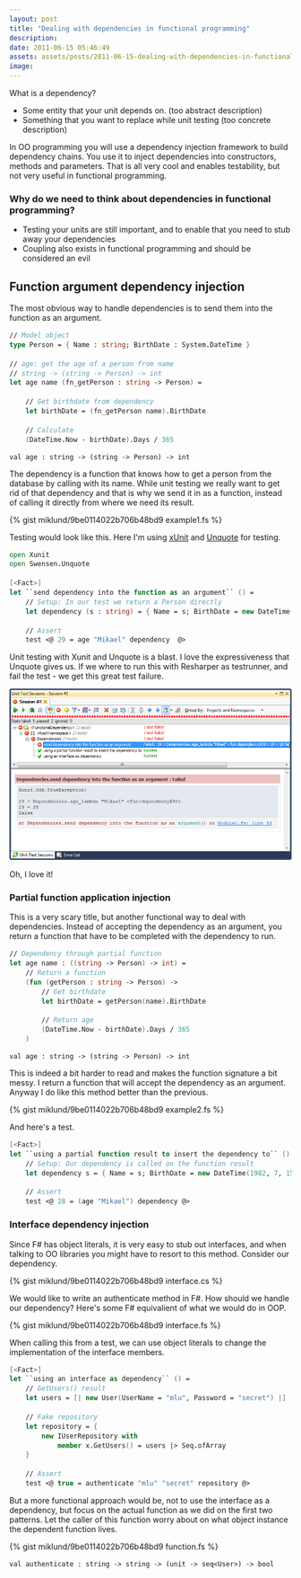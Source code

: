 ```yaml
---
layout: post
title: "Dealing with dependencies in functional programming"
description:
date: 2011-06-15 05:46:49
assets: assets/posts/2011-06-15-dealing-with-dependencies-in-functional-programming
image: 
---
```


What is a dependency?

* Some entity that your unit depends on. (too abstract description)
* Something that you want to replace while unit testing (too concrete description)

In OO programming you will use a dependency injection framework to build dependency chains. You use it to inject dependencies into constructors, methods and parameters. That is all very cool and enables testability, but not very useful in functional programming.

### Why do we need to think about dependencies in functional programming?

* Testing your units are still important, and to enable that you need to stub away your dependencies
* Coupling also exists in functional programming and should be considered an evil

## Function argument dependency injection

The most obvious way to handle dependencies is to send them into the function as an argument.

```fsharp
// Model object
type Person = { Name : string; BirthDate : System.DateTime }

// age: get the age of a person from name
// string -> (string -> Person) -> int
let age name (fn_getPerson : string -> Person) =

    // Get birthdate from dependency
    let birthDate = (fn_getPerson name).BirthDate 

    // Calculate
    (DateTime.Now - birthDate).Days / 365
```

```
val age : string -> (string -> Person) -> int
```

The dependency is a function that knows how to get a person from the database by calling with its name. While unit testing we really want to get rid of that dependency and that is why we send it in as a function, instead of calling it directly from where we need its result.

{% gist miklund/9be0114022b706b48bd9 example1.fs %}

Testing would look like this. Here I'm using [xUnit](http://xunit.codeplex.com/) and [Unquote](http://code.google.com/p/unquote/ "unquote A library for writing unit test assertions as F# quoted expressions") for testing.

```fsharp
open Xunit
open Swensen.Unquote

[<Fact>]
let ``send dependency into the function as an argument`` () =
    // Setup: In our test we return a Person directly
    let dependency (s : string) = { Name = s; BirthDate = new DateTime(1982, 7, 15) }

    // Assert
    test <@ 29 = age "Mikael" dependency  @>
```

Unit testing with Xunit and Unquote is a blast. I love the expressiveness that Unquote gives us. If we where to run this with Resharper as testrunner, and fail the test - we get this great test failure.

![F# unit test with xunit, unquote and ReSharper](/assets/posts/2011-06-15-dealing-with-dependencies-in-functional-programming/fsharp_unit_test.png)

Oh, I love it!

### Partial function application injection

This is a very scary title, but another functional way to deal with dependencies. Instead of accepting the dependency as an argument, you return a function that have to be completed with the dependency to run.

```fsharp
// Dependency through partial function
let age name : ((string -> Person) -> int) =
    // Return a function
    (fun (getPerson : string -> Person) -> 
        // Get birthdate
        let birthDate = getPerson(name).BirthDate

        // Return age
        (DateTime.Now - birthDate).Days / 365
    )
```

```
val age : string -> (string -> Person) -> int
```

This is indeed a bit harder to read and makes the function signature a bit messy. I return a function that will accept the dependency as an argument. Anyway I do like this method better than the previous.

{% gist miklund/9be0114022b706b48bd9 example2.fs %}

And here's a test.

```fsharp
[<Fact>]
let ``using a partial function result to insert the dependency to`` () =
    // Setup: Our dependency is called on the function result
    let dependency s = { Name = s; BirthDate = new DateTime(1982, 7, 15) }

    // Assert
    test <@ 28 = (age "Mikael") dependency @>
```

### Interface dependency injection

Since F# has object literals, it is very easy to stub out interfaces, and when talking to OO libraries you might have to resort to this method. Consider our dependency.

{% gist miklund/9be0114022b706b48bd9 interface.cs %}

We would like to write an authenticate method in F#. How should we handle our dependency? Here's some F# equivalient of what we would do in OOP.

{% gist miklund/9be0114022b706b48bd9 interface.fs %}

When calling this from a test, we can use object literals to change the implementation of the interface members.

```fsharp
[<Fact>]
let ``using an interface as dependency`` () =
    // GetUsers() result
    let users = [| new User(UserName = "mlu", Password = "secret") |]

    // Fake repository
    let repository = { 
        new IUserRepository with
            member x.GetUsers() = users |> Seq.ofArray
    }

    // Assert
    test <@ true = authenticate "mlu" "secret" repository @>
```

But a more functional approach would be, not to use the interface as a dependency, but focus on the actual function as we did on the first two patterns. Let the caller of this function worry about on what object instance the dependent function lives.

{% gist miklund/9be0114022b706b48bd9 function.fs %}

```
val authenticate : string -> string -> (unit -> seq<User>) -> bool
```
